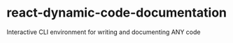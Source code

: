 # react-dynamic-code-documentation
Interactive CLI environment for writing and documenting ANY code
